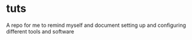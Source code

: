 # tuts
A repo for me to remind myself and document setting up and configuring different tools and software
